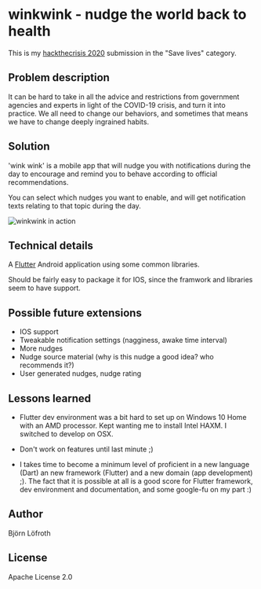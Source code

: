 # winkwink - nudge the world back to health

This is my [hackthecrisis 2020](https://www.hackthecrisis.se/) submission in the "Save lives" category.

## Problem description
It can be hard to take in all the advice and restrictions from government agencies and experts
in light of the COVID-19 crisis, and turn it into practice. We all need to change our behaviors, and sometimes that means we
have to change deeply ingrained habits.

## Solution
'wink wink' is a mobile app that will nudge you with notifications during the day to encourage and
remind you to behave according to official recommendations.

You can select which nudges you want to enable, and will get notification texts relating to
that topic during the day.

![winkwink in action](winkwink.gif)

## Technical details
A [Flutter](https://flutter.dev/) Android application using some common libraries.

Should be fairly easy to package it for IOS, since the framwork and libraries seem to have support.

## Possible future extensions
* IOS support
* Tweakable notification settings (nagginess, awake time interval)
* More nudges
* Nudge source material (why is this nudge a good idea? who recommends it?)
* User generated nudges, nudge rating

## Lessons learned
* Flutter dev environment was a bit hard to set up on Windows 10 Home with an AMD processor.
  Kept wanting me to install Intel HAXM. I switched to develop on OSX.

* Don't work on features until last minute ;)

* I takes time to become a minimum level of proficient in a new language (Dart) an new framework (Flutter)
  and a new domain (app development) ;). The fact that it is possible at all is a good score for
  Flutter framework, dev environment and documentation, and some google-fu on my part :)

## Author
Björn Löfroth

## License
Apache License 2.0